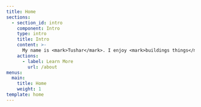 ```yaml
---
title: Home
sections:
  - section_id: intro
    component: Intro
    type: intro
    title: Intro
    content: >-
      My name is <mark>Tushar</mark>. I enjoy <mark>buildings things</mark> and <mark>solving problems</mark>. Problems don't exist in a vacuum and it's necessary to adapt any solution to the business or technical requirements at hand. I have worked on projects for companies <mark>from small organizations to larger companies</mark>. Expect a solution from me that makes sense for you! My <mark>mantra</mark> is to hold myself to <mark>high standards of a software professional</mark>. This means that I am committed to: write the best code I can produce in the <mark>scope of the project, accountability, responsiveness, and setting clear expectations</mark>. My (debatable) bonus perk is that <mark>I love to make spontaneous puns!</mark>
    actions:
      - label: Learn More
        url: /about
menus:
  main:
    title: Home
    weight: 1
template: home
---
```

